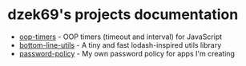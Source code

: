 # dzek69's projects documentation

- [oop-timers](https://dzek69.github.io/oop-timers) - OOP timers (timeout and interval) for JavaScript
- [bottom-line-utils](https://dzek69.github.io/bottom-line) - A tiny and fast lodash-inspired utils library
- [password-policy](https://dzek69.github.io/password-policy) - My own password policy for apps I'm creating
